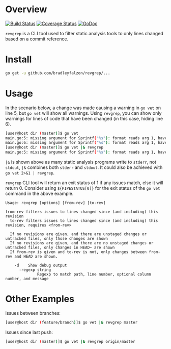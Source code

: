 # Overview

[![Build Status](https://travis-ci.org/bradleyfalzon/revgrep.svg?branch=master)](https://travis-ci.org/bradleyfalzon/revgrep) [![Coverage
Status](https://coveralls.io/repos/github/bradleyfalzon/revgrep/badge.svg?branch=master)](https://coveralls.io/github/bradleyfalzon/revgrep?branch=master) [![GoDoc](https://godoc.org/github.com/bradleyfalzon/revgrep?status.svg)](https://godoc.org/github.com/bradleyfalzon/revgrep)

`revgrep` is a CLI tool used to filter static analysis tools to only lines changed based on a commit reference.

# Install

```bash
go get -u github.com/bradleyfalzon/revgrep/...
```

# Usage

In the scenario below, a change was made causing a warning in `go vet` on line 5, but `go vet` will show all warnings.
Using `revgrep`, you can show only warnings for lines of code that have been changed (in this case, hiding line 6).

```bash
[user@host dir (master)]$ go vet
main.go:5: missing argument for Sprintf("%s"): format reads arg 1, have only 0 args
main.go:6: missing argument for Sprintf("%s"): format reads arg 1, have only 0 args
[user@host dir (master)]$ go vet |& revgrep
main.go:5: missing argument for Sprintf("%s"): format reads arg 1, have only 0 args
```

`|&` is shown above as many static analysis programs write to `stderr`, not `stdout`, `|&` combines both `stderr` and
`stdout`. It could also be achieved with `go vet 2>&1 | revgrep`.

`revgrep` CLI tool will return an exit status of 1 if any issues match, else it will return 0. Consider using
`${PIPESTATUS[0]}` for the exit status of the `go vet` command in the above example.

```
Usage: revgrep [options] [from-rev] [to-rev]

from-rev filters issues to lines changed since (and including) this revision
  to-rev filters issues to lines changed since (and including) this revision, requires <from-rev>

  If no revisions are given, and there are unstaged changes or untracked files, only those changes are shown
  If no revisions are given, and there are no unstaged changes or untracked files, only changes in HEAD~ are shown
  If from-rev is given and to-rev is not, only changes between from-rev and HEAD are shown.

    -d    Show debug output
      -regexp string
              Regexp to match path, line number, optional column number, and message
```

# Other Examples

Issues between branches:
```bash
[user@host dir (feature/branch)]$ go vet |& revgrep master
```

Issues since last push:
```bash
[user@host dir (master)]$ go vet |& revgrep origin/master
```
